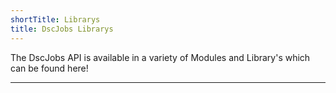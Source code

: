```yaml
---
shortTitle: Librarys
title: DscJobs Librarys
---
```


The DscJobs API is available in a variety of Modules and Library's which can be found here!

---

<Overview />


